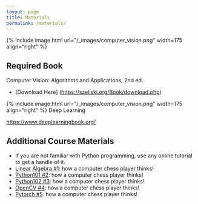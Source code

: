 ```yaml
---
layout: page
title: Materials
permalink: /materials/
---
```


{% include image.html url="/_images/computer_vision.png" width=175 align="right" %}

## Required Book

Computer Vision: Algorithms and Applications, 2nd ed.
* [Download Here] (https://szeliski.org/Book/download.php)

{% include image.html url="/_images/computer_vision.png" width=175 align="right" %}
Deep Learning

https://www.deeplearningbook.org/

## Additional Course Materials

* If you are not familiar with Python programming, use any online tutorial to get a handle of it.
* [Linear Algebra #1](http://www.example.com/): how a computer chess player thinks!
* [Python101 #2](http://www.example.com/): how a computer chess player thinks!
* [Python102 #3](http://www.example.com/): how a computer chess player thinks!
* [OpenCV #4](http://www.example.com/): how a computer chess player thinks!
* [Pytorch #5](http://www.example.com/): how a computer chess player thinks!
